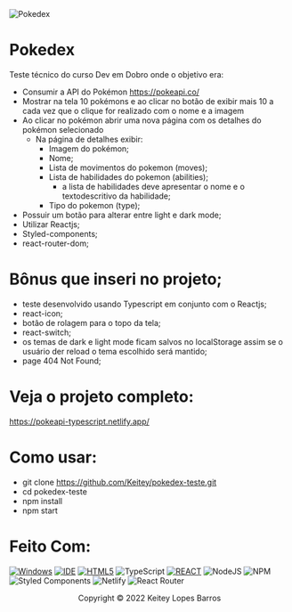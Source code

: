 <img src="src/gif/pokedex.gif" alt="Pokedex">

# Pokedex

Teste técnico do curso Dev em Dobro onde o objetivo era:

* Consumir a API do Pokémon https://pokeapi.co/
* Mostrar na tela 10 pokémons e ao clicar no botão de exibir mais 10 a cada vez que o clique for realizado com o nome e a imagem
* Ao clicar no pokémon abrir uma nova página com os detalhes do pokémon selecionado
  * Na página de detalhes exibir:
    * Imagem do pokémon;
    * Nome;
    * Lista de movimentos do pokemon (moves);
    * Lista de habilidades do pokemon (abilities);
      * a lista de habilidades deve apresentar o nome e o textodescritivo da habilidade;
    * Tipo do pokemon (type);
 * Possuir um botão para alterar entre light e dark mode;
 * Utilizar Reactjs;
 * Styled-components;
 * react-router-dom;
 
 # Bônus que inseri no projeto;
 
 * teste desenvolvido usando Typescript em conjunto com o Reactjs;
 * react-icon;
 * botão de rolagem para o topo da tela;
 * react-switch;
 * os temas de dark e light mode ficam salvos no localStorage assim se o usuário der reload o tema escolhido será mantido;
 * page 404 Not Found;
 
 # Veja o projeto completo:
 https://pokeapi-typescript.netlify.app/
 
 # Como usar:
 
 * git clone https://github.com/Keitey/pokedex-teste.git
 * cd  pokedex-teste
 * npm install
 * npm start
 
 # Feito Com:
 
 [![Windows](https://img.shields.io/badge/Windows-0078D6?style=for-the-badge&logo=windows&logoColor=white)](https://www.microsoft.com/pt-br/windows/get-windows-10)
[![IDE](https://img.shields.io/badge/Visual_studio_code-0078D4?style=for-the-badge&logo=visual%20studio%20code&logoColor=white)](https://code.visualstudio.com/)
[![HTML5](https://img.shields.io/badge/HTML5-E34F26?style=for-the-badge&logo=html5&logoColor=white)](https://developer.mozilla.org/pt-BR/docs/Web/HTML)
![TypeScript](https://img.shields.io/badge/typescript-%23007ACC.svg?style=for-the-badge&logo=typescript&logoColor=white)
[![REACT](https://img.shields.io/badge/React-20232A?style=for-the-badge&logo=react&logoColor=61DAFB)](https://developer.mozilla.org/pt-BR/docs/Web/React)
![NodeJS](https://img.shields.io/badge/node.js-6DA55F?style=for-the-badge&logo=node.js&logoColor=white)
![NPM](https://img.shields.io/badge/NPM-%23000000.svg?style=for-the-badge&logo=npm&logoColor=white)
![Styled Components](https://img.shields.io/badge/styled--components-DB7093?style=for-the-badge&logo=styled-components&logoColor=white)
![Netlify](https://img.shields.io/badge/netlify-%23000000.svg?style=for-the-badge&logo=netlify&logoColor=#00C7B7)
![React Router](https://img.shields.io/badge/React_Router-CA4245?style=for-the-badge&logo=react-router&logoColor=white)

<p align="center">Copyright © 2022 Keitey Lopes Barros</p>
 
    
